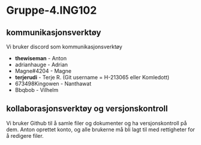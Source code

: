 # Gruppe-4.ING102


## kommunikasjonsverktøy

Vi bruker discord som kommunikasjonsverktøy
- __thewiseman__ - Anton
- adrianhauge - Adrian
- Magne#4204 - Magne
- **terjerudi** - Terje R. (Git username = H-213065 eller Komledott)
- 673498Kingowen - Nanthawat
- Bbqbob - Vilhelm

## kollaborasjonsverktøy og versjonskontroll

Vi bruker Github til å samle filer og dokumenter og ha versjonskontroll på dem. 
Anton oprettet konto, og alle brukerne må bli lagt til med rettigheter for å redigere filer. 
